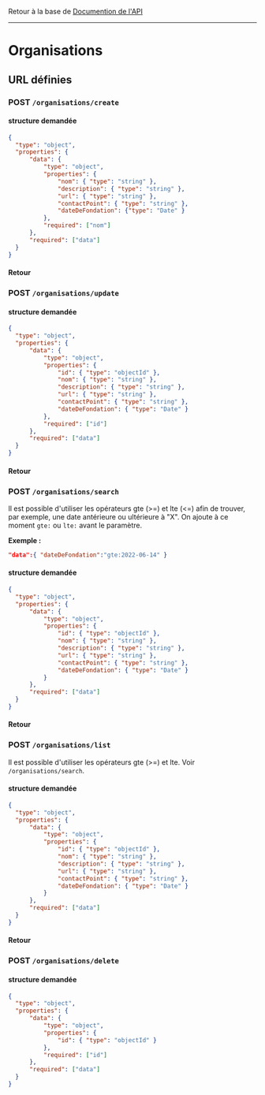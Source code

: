 Retour à la base de [Documention de l'API](documentation-api.md)

---

# Organisations

## URL définies

### POST `/organisations/create`

#### structure demandée
```json
{
  "type": "object",
  "properties": {
      "data": {
          "type": "object",
          "properties": {
              "nom": { "type": "string" },
              "description": { "type": "string" },
              "url": { "type": "string" },
              "contactPoint": { "type": "string" },
              "dateDeFondation": {"type": "Date" }
          },
          "required": ["nom"]
      },
      "required": ["data"]
  }
}
```

#### Retour


### POST `/organisations/update`

#### structure demandée
```json
{
  "type": "object",
  "properties": {
      "data": {
          "type": "object",
          "properties": {
              "id": { "type": "objectId" },
              "nom": { "type": "string" },
              "description": { "type": "string" },
              "url": { "type": "string" },
              "contactPoint": { "type": "string" },
              "dateDeFondation": { "type": "Date" }
          },
          "required": ["id"]
      },
      "required": ["data"]
  }
}
```

#### Retour

### POST `/organisations/search`
Il est possible d'utiliser les opérateurs gte (>=) et lte (<=) afin de trouver, par exemple, une date antérieure ou ultérieure à "X". On ajoute à ce moment `gte:` ou `lte:` avant le paramètre.

**Exemple :**
```json 
"data":{ "dateDeFondation":"gte:2022-06-14" }
```
#### structure demandée
```json
{
  "type": "object",
  "properties": {
      "data": {
          "type": "object",
          "properties": {
              "id": { "type": "objectId" },
              "nom": { "type": "string" },
              "description": { "type": "string" },
              "url": { "type": "string" },
              "contactPoint": { "type": "string" },
              "dateDeFondation": { "type": "Date" }
          }
      },
      "required": ["data"]
  }
}
```
#### Retour

### POST `/organisations/list`
Il est possible d'utiliser les opérateurs gte (>=) et lte. Voir `/organisations/search`.
#### structure demandée
```json
{
  "type": "object",
  "properties": {
      "data": {
          "type": "object",
          "properties": {
              "id": { "type": "objectId" },
              "nom": { "type": "string" },
              "description": { "type": "string" },
              "url": { "type": "string" },
              "contactPoint": { "type": "string" },
              "dateDeFondation": { "type": "Date" }
          }
      },
      "required": ["data"]
  }
}
```


#### Retour

### POST `/organisations/delete`
#### structure demandée
```json
{
  "type": "object",
  "properties": {
      "data": {
          "type": "object",
          "properties": {
              "id": { "type": "objectId" }
          },
          "required": ["id"]
      },
      "required": ["data"]
  }
}
```
